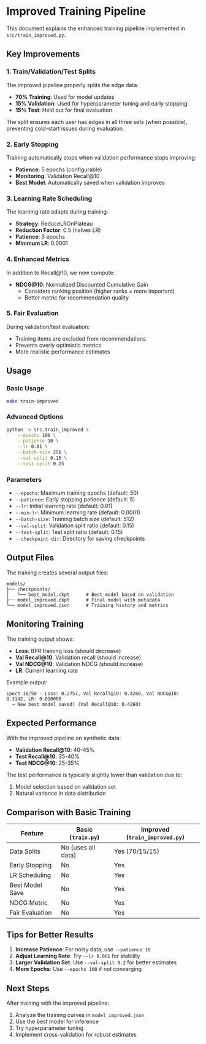 # Improved Training Pipeline

This document explains the enhanced training pipeline implemented in `src/train_improved.py`.

## Key Improvements

### 1. Train/Validation/Test Splits

The improved pipeline properly splits the edge data:
- **70% Training**: Used for model updates
- **15% Validation**: Used for hyperparameter tuning and early stopping
- **15% Test**: Held out for final evaluation

The split ensures each user has edges in all three sets (when possible), preventing cold-start issues during evaluation.

### 2. Early Stopping

Training automatically stops when validation performance stops improving:
- **Patience**: 5 epochs (configurable)
- **Monitoring**: Validation Recall@10
- **Best Model**: Automatically saved when validation improves

### 3. Learning Rate Scheduling

The learning rate adapts during training:
- **Strategy**: ReduceLROnPlateau
- **Reduction Factor**: 0.5 (halves LR)
- **Patience**: 3 epochs
- **Minimum LR**: 0.0001

### 4. Enhanced Metrics

In addition to Recall@10, we now compute:
- **NDCG@10**: Normalized Discounted Cumulative Gain
  - Considers ranking position (higher ranks = more important)
  - Better metric for recommendation quality

### 5. Fair Evaluation

During validation/test evaluation:
- Training items are excluded from recommendations
- Prevents overly optimistic metrics
- More realistic performance estimates

## Usage

### Basic Usage

```bash
make train-improved
```

### Advanced Options

```bash
python -m src.train_improved \
    --epochs 100 \
    --patience 10 \
    --lr 0.01 \
    --batch-size 256 \
    --val-split 0.15 \
    --test-split 0.15
```

### Parameters

- `--epochs`: Maximum training epochs (default: 50)
- `--patience`: Early stopping patience (default: 5)
- `--lr`: Initial learning rate (default: 0.01)
- `--min-lr`: Minimum learning rate (default: 0.0001)
- `--batch-size`: Training batch size (default: 512)
- `--val-split`: Validation split ratio (default: 0.15)
- `--test-split`: Test split ratio (default: 0.15)
- `--checkpoint-dir`: Directory for saving checkpoints

## Output Files

The training creates several output files:

```
models/
├── checkpoints/
│   └── best_model.ckpt      # Best model based on validation
├── model_improved.ckpt      # Final model with metadata
└── model_improved.json      # Training history and metrics
```

## Monitoring Training

The training output shows:
- **Loss**: BPR training loss (should decrease)
- **Val Recall@10**: Validation recall (should increase)
- **Val NDCG@10**: Validation NDCG (should increase)
- **LR**: Current learning rate

Example output:
```
Epoch 16/50 - Loss: 0.2757, Val Recall@10: 0.4260, Val NDCG@10: 0.3142, LR: 0.010000
  → New best model saved! (Val Recall@10: 0.4260)
```

## Expected Performance

With the improved pipeline on synthetic data:
- **Validation Recall@10**: 40-45%
- **Test Recall@10**: 35-40%
- **Test NDCG@10**: 25-35%

The test performance is typically slightly lower than validation due to:
1. Model selection based on validation set
2. Natural variance in data distribution

## Comparison with Basic Training

| Feature | Basic (`train.py`) | Improved (`train_improved.py`) |
|---------|-------------------|--------------------------------|
| Data Splits | No (uses all data) | Yes (70/15/15) |
| Early Stopping | No | Yes |
| LR Scheduling | No | Yes |
| Best Model Save | No | Yes |
| NDCG Metric | No | Yes |
| Fair Evaluation | No | Yes |

## Tips for Better Results

1. **Increase Patience**: For noisy data, use `--patience 10`
2. **Adjust Learning Rate**: Try `--lr 0.001` for stability
3. **Larger Validation Set**: Use `--val-split 0.2` for better estimates
4. **More Epochs**: Use `--epochs 100` if not converging

## Next Steps

After training with the improved pipeline:
1. Analyze the training curves in `model_improved.json`
2. Use the best model for inference
3. Try hyperparameter tuning
4. Implement cross-validation for robust estimates